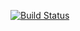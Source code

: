 [![Build Status](https://travis-ci.org/heristop/AuditableBehavior.svg)](https://travis-ci.org/heristop/AuditableBehavior)
